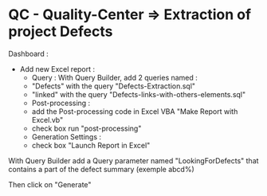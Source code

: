 # QC - Quality-Center => Extraction of project Defects


Dashboard :

 - Add new Excel report :
    - Query : With Query Builder, add 2 queries named :
     - "Defects" with the query "Defects-Extraction.sql"
     - "linked" with the query "Defects-links-with-others-elements.sql"
    - Post-processing :
     - add the Post-processing code in Excel VBA "Make Report with Excel.vb"
     - check box run "post-processing"
    - Generation Settings :
     - check box "Launch Report in Excel"


With Query Builder add a Query parameter named "LookingForDefects"  that contains a part of the defect summary (exemple abcd%)

Then click on "Generate"
